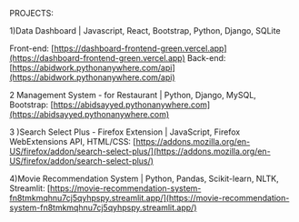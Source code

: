 PROJECTS:

1)Data Dashboard | Javascript, React, Bootstrap, Python, Django, SQLite

Front-end: [https://dashboard-frontend-green.vercel.app](https://dashboard-frontend-green.vercel.app)
Back-end: [https://abidwork.pythonanywhere.com/api](https://abidwork.pythonanywhere.com/api)

2 Management System - for Restaurant | Python, Django, MySQL, Bootstrap: [https://abidsayyed.pythonanywhere.com](https://abidsayyed.pythonanywhere.com)

3 )Search Select Plus - Firefox Extension | JavaScript, Firefox WebExtensions API, HTML/CSS: [https://addons.mozilla.org/en-US/firefox/addon/search-select-plus/](https://addons.mozilla.org/en-US/firefox/addon/search-select-plus/)

4)Movie Recommendation System | Python, Pandas, Scikit-learn, NLTK, Streamlit: [https://movie-recommendation-system-fn8tmkmqhnu7cj5qyhpspy.streamlit.app/](https://movie-recommendation-system-fn8tmkmqhnu7cj5qyhpspy.streamlit.app/)















